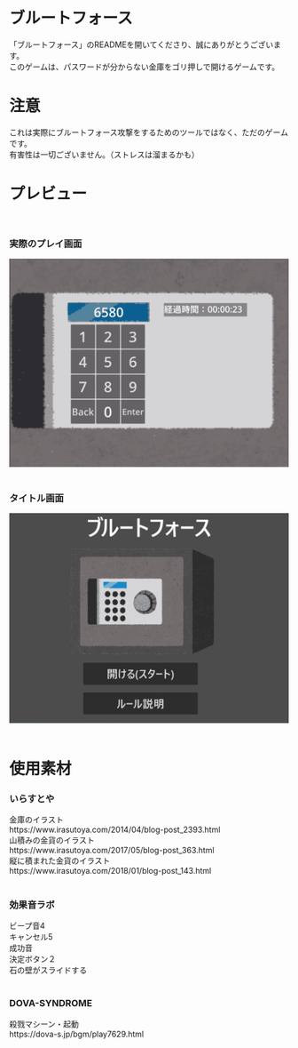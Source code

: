 # ブルートフォース
「ブルートフォース」のREADMEを開いてくださり、誠にありがとうございます。<br>
このゲームは、パスワードが分からない金庫をゴリ押しで開けるゲームです。


# 注意
これは実際にブルートフォース攻撃をするためのツールではなく、ただのゲームです。<br>
有害性は一切ございません。（ストレスは溜まるかも）


# プレビュー
<br>
<h3>実際のプレイ画面</h3>
<img src="./screenshots/preview-play.png">
<br>
<br>
<h3>タイトル画面</h3>
<img src="./screenshots/preview-title.png">
<br>
<br>


# 使用素材
<h3>いらすとや</h3>
金庫のイラスト<br>
https://www.irasutoya.com/2014/04/blog-post_2393.html<br>
山積みの金貨のイラスト<br>
https://www.irasutoya.com/2017/05/blog-post_363.html<br>
縦に積まれた金貨のイラスト<br>
https://www.irasutoya.com/2018/01/blog-post_143.html<br>
<br>
<h3>効果音ラボ</h3>
ビープ音4<br>
キャンセル5<br>
成功音<br>
決定ボタン２<br>
石の壁がスライドする<br>
<br>
<h3>DOVA-SYNDROME</h3>
殺戮マシーン・起動<br>
https://dova-s.jp/bgm/play7629.html


